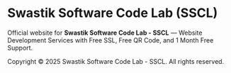 # Swastik Software Code Lab (SSCL)

Official website for **Swastik Software Code Lab - SSCL** — Website Development Services with Free SSL, Free QR Code, and 1 Month Free Support.

Copyright © 2025 Swastik Software Code Lab - SSCL. All rights reserved.
